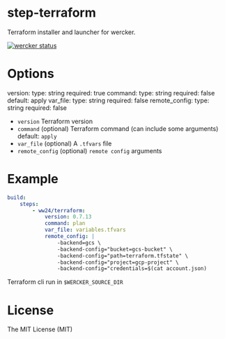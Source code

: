 # step-terraform

Terraform installer and launcher for wercker.

[![wercker status](https://app.wercker.com/status/df76928d3517477b1bfc1557ae764114/s/master "wercker status")](https://app.wercker.com/project/bykey/df76928d3517477b1bfc1557ae764114)

# Options

version:
    type: string
    required: true
command:
    type: string
    required: false
    default: apply
var_file:
    type: string
    required: false
remote_config:
    type: string
    required: false

- `version` Terraform version
- `command` (optional) Terraform command (can include some arguments) default: `apply`
- `var_file` (optional) A `.tfvars` file
- `remote_config` (optional) `remote config` arguments

# Example

```yaml
build:
    steps:
        - ww24/terraform:
            version: 0.7.13
            command: plan
            var_file: variables.tfvars
            remote_config: |
                -backend=gcs \
                -backend-config="bucket=gcs-bucket" \
                -backend-config="path=terraform.tfstate" \
                -backend-config="project=gcp-project" \
                -backend-config="credentials=$(cat account.json)
```

Terraform cli run in `$WERCKER_SOURCE_DIR`

# License

The MIT License (MIT)
